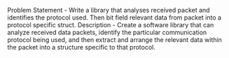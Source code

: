 Problem Statement - Write a library that analyses received packet and identifies the protocol used. Then bit field relevant data from packet into a protocol specific struct. 
Description - Create a software library that can analyze received data packets, identify the particular communication protocol being used, and then extract and arrange the relevant data within the packet into a structure specific to that protocol.
